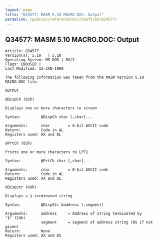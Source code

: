 ```yaml
---
layout: page
title: "Q34577: MASM 5.10 MACRO.DOC: Output"
permalink: /pubs/pc/reference/microsoft/kb/Q34577/
---
```


## Q34577: MASM 5.10 MACRO.DOC: Output

	Article: Q34577
	Version(s): 5.10   | 5.10
	Operating System: MS-DOS | OS/2
	Flags: ENDUSER |
	Last Modified: 12-JAN-1989
	
	The following information was taken from the MASM Version 5.10
	MACRO.DOC file.
	
	OUTPUT
	
	@DispCh (02h)
	
	Displays one or more characters to screen
	
	Syntax:         @DispCh char [,char]...
	
	Arguments:      char        = 8-bit ASCII code
	Return:         Code in AL
	Registers used: AX and DL
	
	@PrtCh (05h)
	
	Prints one or more characters to LPT1
	
	Syntax:         @PrtCh char [,char]...
	
	Arguments:      char        = 8-bit ASCII code
	Return:         Code in AL
	Registers used: AX and DL
	
	@DispStr (09h)
	
	Displays a $-terminated string
	
	Syntax:         @DispStr &address [,segment]
	
	Arguments:      address     = Address of string terminated by
	"$" (24h)
	                segment     = Segment of address string (DS if not
	given)
	Return:         None
	Registers used: AX and DS
